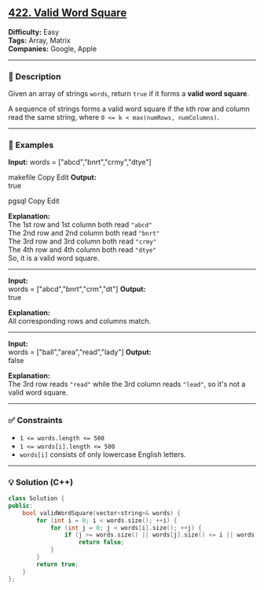 ## [422. Valid Word Square](https://leetcode.com/problems/valid-word-square/)

**Difficulty:** Easy  
**Tags:** Array, Matrix  
**Companies:** Google, Apple

---

### 📝 Description

Given an array of strings `words`, return `true` if it forms a **valid word square**.

A sequence of strings forms a valid word square if the `k`th row and column read the same string, where `0 <= k < max(numRows, numColumns)`.

---

### 📘 Examples

**Input:**
words = ["abcd","bnrt","crmy","dtye"]

makefile
Copy
Edit
**Output:**  
true

pgsql
Copy
Edit

**Explanation:**  
The 1st row and 1st column both read `"abcd"`  
The 2nd row and 2nd column both read `"bnrt"`  
The 3rd row and 3rd column both read `"crmy"`  
The 4th row and 4th column both read `"dtye"`  
So, it is a valid word square.

---

**Input:**  
words = ["abcd","bnrt","crm","dt"]
**Output:**  
true

**Explanation:**  
All corresponding rows and columns match.

---

**Input:**  
words = ["ball","area","read","lady"]
**Output:**  
false

**Explanation:**  
The 3rd row reads `"read"` while the 3rd column reads `"lead"`, so it's not a valid word square.

---

### ✅ Constraints

- `1 <= words.length <= 500`
- `1 <= words[i].length <= 500`
- `words[i]` consists of only lowercase English letters.

---

### 💡 Solution (C++)

```cpp
class Solution {
public:
    bool validWordSquare(vector<string>& words) {
        for (int i = 0; i < words.size(); ++i) {
            for (int j = 0; j < words[i].size(); ++j) {
                if (j >= words.size() || words[j].size() <= i || words[j][i] != words[i][j])
                    return false;
            }
        }
        return true;
    }
};
```
